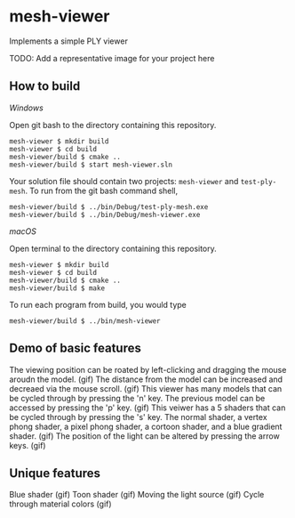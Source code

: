 # mesh-viewer

Implements a simple PLY viewer

TODO: Add a representative image for your project here

## How to build

*Windows*

Open git bash to the directory containing this repository.

```
mesh-viewer $ mkdir build
mesh-viewer $ cd build
mesh-viewer/build $ cmake ..
mesh-viewer/build $ start mesh-viewer.sln
```

Your solution file should contain two projects: `mesh-viewer` and `test-ply-mesh`.
To run from the git bash command shell, 

```
mesh-viewer/build $ ../bin/Debug/test-ply-mesh.exe
mesh-viewer/build $ ../bin/Debug/mesh-viewer.exe
```

*macOS*

Open terminal to the directory containing this repository.

```
mesh-viewer $ mkdir build
mesh-viewer $ cd build
mesh-viewer/build $ cmake ..
mesh-viewer/build $ make
```

To run each program from build, you would type

```
mesh-viewer/build $ ../bin/mesh-viewer
```

## Demo of basic features

The viewing position can be roated by left-clicking and dragging the mouse aroudn the model.
(gif)
The distance from the model can be increased and decreaed via the mouse scroll.
(gif)
This viewer has many models that can be cycled through by pressing the 'n' key. The previous model can be accessed by pressing the 'p' key.
(gif)
This veiwer has a 5 shaders that can be cycled through by pressing the 's' key. The normal shader, a vertex phong shader, a pixel phong shader, a cortoon shader, and a blue gradient shader.
(gif)
The position of the light can be altered by pressing the arrow keys.
(gif)

## Unique features 

Blue shader (gif)
Toon shader (gif)
Moving the light source (gif)
Cycle through material colors (gif)
<!-- Cycle through light colors (gif) -->
